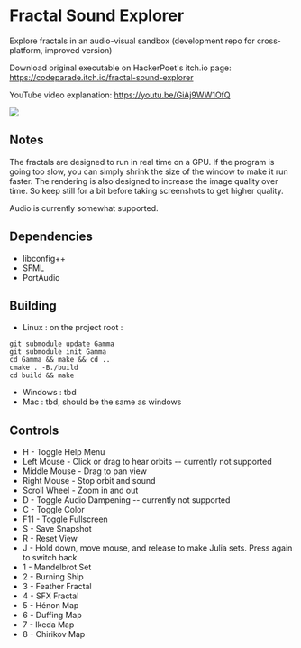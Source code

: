 # Fractal Sound Explorer
Explore fractals in an audio-visual sandbox (development repo for cross-platform, improved version)

Download original executable on HackerPoet's itch.io page:
https://codeparade.itch.io/fractal-sound-explorer

YouTube video explanation:
https://youtu.be/GiAj9WW1OfQ

![](https://img.itch.zone/aW1hZ2UvOTM1NzMzLzUzMTU0MzEucG5n/original/ay7ju0.png)

Notes
---------------
The fractals are designed to run in real time on a GPU.  If the program is going too slow, you can simply shrink the size of the window to make it run faster.  The rendering is also designed to increase the image quality over time.  So keep still for a bit before taking screenshots to get higher quality.

Audio is currently somewhat supported.

Dependencies
---------------
* libconfig++
* SFML
* PortAudio

Building
---------------
* Linux : on the project root :  

```
git submodule update Gamma
git submodule init Gamma
cd Gamma && make && cd ..
cmake . -B./build
cd build && make
```
* Windows : tbd
* Mac : tbd, should be the same as windows

Controls
---------------
* H - Toggle Help Menu
* Left Mouse - Click or drag to hear orbits -- currently not supported
* Middle Mouse - Drag to pan view
* Right Mouse - Stop orbit and sound
* Scroll Wheel - Zoom in and out
* D - Toggle Audio Dampening -- currently not supported
* C - Toggle Color
* F11 - Toggle Fullscreen
* S - Save Snapshot
* R - Reset View
* J - Hold down, move mouse, and release to make Julia sets. Press again to switch back.
* 1 - Mandelbrot Set
* 2 - Burning Ship
* 3 - Feather Fractal
* 4 - SFX Fractal
* 5 - Hénon Map
* 6 - Duffing Map
* 7 - Ikeda Map
* 8 - Chirikov Map
